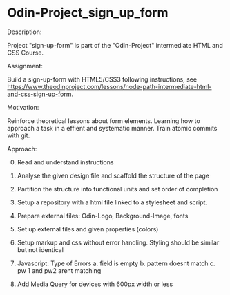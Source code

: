 # Odin-Project_sign_up_form

Description:

Project "sign-up-form" is part of the "Odin-Project" intermediate HTML and CSS Course.

Assignment:

Build a sign-up-form with HTML5/CSS3 following instructions, see https://www.theodinproject.com/lessons/node-path-intermediate-html-and-css-sign-up-form.

Motivation:

Reinforce theoretical lessons about form elements.
Learning how to approach a task in a effient and systematic manner. 
Train atomic commits with git. 

Approach:

0. Read and understand instructions

1. Analyse the given design file and scaffold the structure of the page
2. Partition the structure into functional units and set order of completion

3. Setup a repository with a html file linked to a stylesheet and script.
4. Prepare external files: Odin-Logo, Background-Image, fonts
5. Set up external files and given properties (colors)
6. Setup markup and css without error handling. Styling should be similar but not identical

7. Javascript: Type of Errors a. field is empty b. pattern doesnt match c. pw 1 and pw2 arent matching

8. Add Media Query for devices with 600px width or less
   

